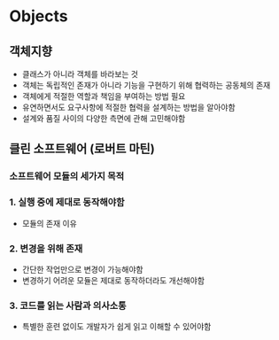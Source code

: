 # Objects

## 객체지향
- 클래스가 아니라 객체를 바라보는 것
- 객체는 독립적인 존재가 아니라 기능을 구현하기 위해 협력하는 공동체의 존재
- 객체에게 적절한 역할과 책임을 부여하는 방법 필요
- 유연하면서도 요구사항에 적절한 협력을 설계하는 방법을 알아야함
- 설계와 품질 사이의 다양한 측면에 관해 고민해야함

## 클린 소프트웨어 (로버트 마틴)
### 소프트웨어 모듈의 세가지 목적
### 1. 실행 중에 제대로 동작해야함
- 모듈의 존재 이유
### 2. 변경을 위해 존재
- 간단한 작업만으로 변경이 가능해야함
- 변경하기 어려운 모듈은 제대로 동작하더라도 개선해야함
### 3. 코드를 읽는 사람과 의사소통
- 특별한 훈련 없이도 개발자가 쉽게 읽고 이해할 수 있어야함